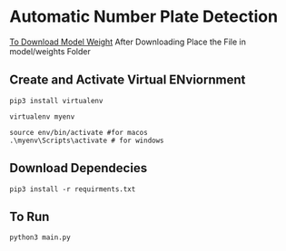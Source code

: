 # Automatic Number Plate Detection
<a href= "https://drive.google.com/file/d/1vXjIoRWY0aIpYfhj3TnPUGdmJoHnWaOc/edit">To Download Model Weight</a>
After Downloading Place the File in model/weights Folder

## Create and Activate Virtual ENviornment
    pip3 install virtualenv 

    virtualenv myenv

    source env/bin/activate #for macos
    .\myenv\Scripts\activate # for windows

## Download Dependecies
    pip3 install -r requirments.txt
## To Run 
    python3 main.py

